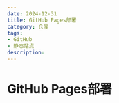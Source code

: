 ```yaml
---
date: 2024-12-31
title: GitHub Pages部署
category: 仓库
tags:
- GitHub
- 静态站点
description: 
---
```


# GitHub Pages部署
